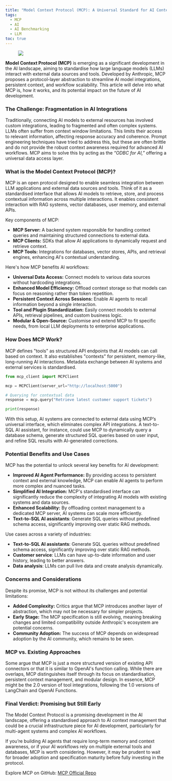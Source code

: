 ```yaml
---
title: "Model Context Protocol (MCP): A Universal Standard for AI Context Management?"
tags:
  - MCP
  - AI
  - AI Benchmarking
  - LLM
toc: true
---
```


<figure>
	<a href=""><img src="https://i.imgur.com/q6Cuw23.jpeg"></a>
</figure>

**Model Context Protocol (MCP)** is emerging as a significant development in the AI landscape, aiming to standardise how large language models (LLMs) interact with external data sources and tools. Developed by Anthropic, MCP proposes a protocol-layer abstraction to streamline AI model integrations, persistent context, and workflow scalability. This article will delve into what MCP is, how it works, and its potential impact on the future of AI development.

### The Challenge: Fragmentation in AI Integrations

Traditionally, connecting AI models to external resources has involved custom integrations, leading to fragmented and often complex systems. LLMs often suffer from context window limitations. This limits their access to relevant information, affecting response accuracy and coherence. Prompt engineering techniques have tried to address this, but these are often brittle and do not provide the robust context awareness required for advanced AI workflows. MCP aims to solve this by acting as the *“ODBC for AI,”* offering a universal data access layer.

### What is the Model Context Protocol (MCP)?

MCP is an open protocol designed to enable seamless integration between LLM applications and external data sources and tools. Think of it as a standardised interface that allows AI models to retrieve, store, and process contextual information across multiple interactions. It enables consistent interaction with RAG systems, vector databases, user memory, and external APIs.

Key components of MCP:

* **MCP Server:** A backend system responsible for handling context queries and maintaining structured connections to external data.
* **MCP Clients:** SDKs that allow AI applications to dynamically request and retrieve context.
* **MCP Tools:** Integrations for databases, vector stores, APIs, and retrieval engines, enhancing AI's contextual understanding.

Here's how MCP benefits AI workflows:

* **Universal Data Access:** Connect models to various data sources without hardcoding integrations.
* **Enhanced Model Efficiency:** Offload context storage so that models can focus on reasoning rather than token repetition.
* **Persistent Context Across Sessions:** Enable AI agents to recall information beyond a single interaction.
* **Tool and Plugin Standardization:** Easily connect models to external APIs, retrieval pipelines, and custom business logic.
* **Modular \& Open-Source:** Customise and extend MCP to fit specific needs, from local LLM deployments to enterprise applications.


### How Does MCP Work?

MCP defines "tools" as structured API endpoints that AI models can call based on context. It also establishes "contexts" for persistent, memory-like, long-running AI interactions. Metadata exchange between AI systems and external services is standardised.

```python
from mcp_client import MCPClient

mcp = MCPClient(server_url="http://localhost:5000")

# Querying for contextual data
response = mcp.query("Retrieve latest customer support tickets")

print(response)
```

With this setup, AI systems are connected to external data using MCP’s universal interface, which eliminates complex API integrations. A text-to-SQL AI assistant, for instance, could use MCP to dynamically query a database schema, generate structured SQL queries based on user input, and refine SQL results with AI-generated corrections.

### Potential Benefits and Use Cases

MCP has the potential to unlock several key benefits for AI development:

* **Improved AI Agent Performance:** By providing access to persistent context and external knowledge, MCP can enable AI agents to perform more complex and nuanced tasks.
* **Simplified AI Integration:** MCP's standardised interface can significantly reduce the complexity of integrating AI models with existing systems and data sources.
* **Enhanced Scalability:** By offloading context management to a dedicated MCP server, AI systems can scale more efficiently.
* **Text-to-SQL AI assistants**: Generate SQL queries without predefined schema access, significantly improving over static RAG methods.

Use cases across a variety of industries:

* **Text-to-SQL AI assistants**: Generate SQL queries without predefined schema access, significantly improving over static RAG methods.
* **Customer service**: LLMs can have up-to-date information and user history, leading to better answers.
* **Data analysis**: LLMs can pull live data and create analysis dynamically.


### Concerns and Considerations

Despite its promise, MCP is not without its challenges and potential limitations:

* **Added Complexity:** Critics argue that MCP introduces another layer of abstraction, which may not be necessary for simpler projects.
* **Early Stage:** The MCP specification is still evolving, meaning breaking changes and limited compatibility outside Anthropic's ecosystem are potential concerns.
* **Community Adoption:** The success of MCP depends on widespread adoption by the AI community, which remains to be seen.


### MCP vs. Existing Approaches

Some argue that MCP is just a more structured version of existing API connectors or that it is similar to OpenAI's function calling. While there are overlaps, MCP distinguishes itself through its focus on standardisation, persistent context management, and modular design. In essence, MCP might be the 2.0 version of tool integrations, following the 1.0 versions of LangChain and OpenAI Functions.

### Final Verdict: Promising but Still Early

The Model Context Protocol is a promising development in the AI landscape, offering a standardised approach to AI context management that could be a crucial infrastructure piece for AI development, particularly for multi-agent systems and complex AI workflows.

If you’re building AI agents that require long-term memory and context awareness, or if your AI workflows rely on multiple external tools and databases, MCP is worth considering. However, it may be prudent to wait for broader adoption and specification maturity before fully investing in the protocol.

Explore MCP on GitHub: [MCP Official Repo](https://github.com/modelcontextprotocol)